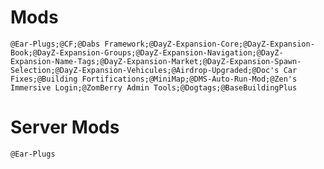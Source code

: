# Mods

`@Ear-Plugs;@CF;@Dabs Framework;@DayZ-Expansion-Core;@DayZ-Expansion-Book;@DayZ-Expansion-Groups;@DayZ-Expansion-Navigation;@DayZ-Expansion-Name-Tags;@DayZ-Expansion-Market;@DayZ-Expansion-Spawn-Selection;@DayZ-Expansion-Vehicules;@Airdrop-Upgraded;@Doc's Car Fixes;@Building Fortifications;@MiniMap;@DMS-Auto-Run-Mod;@Zen's Immersive Login;@ZomBerry Admin Tools;@Dogtags;@BaseBuildingPlus`

# Server Mods

`@Ear-Plugs`
